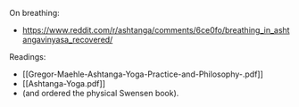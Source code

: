 
On breathing: 
- https://www.reddit.com/r/ashtanga/comments/6ce0fo/breathing_in_ashtangavinyasa_recovered/

Readings:
- [[Gregor-Maehle-Ashtanga-Yoga-Practice-and-Philosophy-.pdf]]
- [[Ashtanga-Yoga.pdf]]
- (and ordered the physical Swensen book).